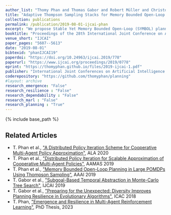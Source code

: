 ```yaml
---
author_list: "Thomy Phan and Thomas Gabor and Robert Müller and Christoph Roch and Claudia Linnhoff-Popien"
title: "Adaptive Thompson Sampling Stacks for Memory Bounded Open-Loop Planning"
collection: publications
permalink: /publication/2019-08-01-ijcai-phan
excerpt: "We propose Stable Yet Memory Bounded Open-Loop (SYMBOL) planning, a general memory bounded approach to partially observable open-loop planning. SYMBOL maintains an adaptive stack of Thompson Sampling bandits, whose size is bounded by the planning horizon and can be automatically adapted according to the underlying domain without any prior domain knowledge beyond a generative model. We empirically test SYMBOL in four large POMDP benchmark problems to demonstrate its effectiveness and robustness w.r.t. the choice of hyperparameters and evaluate its adaptive memory consumption. We also compare its performance with other open-loop planning algorithms and POMCP."
booktitle: "Proceedings of the 28th International Joint Conference on Artificial Intelligence"
venue_short: "IJCAI"
paper_pages: "5607--5613"
date: "2019-08-01"
bibtexid: "phanIJCAI19"
paperdoi: "https://doi.org/10.24963/ijcai.2019/778"
paperurl: "https://www.ijcai.org/proceedings/2019/0778"
eprint: "https://thomyphan.github.io/files/2019-ijcai-1.pdf"
publisher: "International Joint Conferences on Artificial Intelligence Organization"
coderepository: "https://github.com/thomyphan/planning"
#layout: archive
research_emergence: "False"
research_resilience : "False"
research_dependability : "False"
research_marl : "False"
research_planning : "True"
---
```


{% include base_path %}

## Related Articles
- T. Phan et al., ["A Distributed Policy Iteration Scheme for Cooperative Multi-Agent Policy Approximation"](https://thomyphan.github.io/publication/2020-05-01-ala-phan), ALA 2020
- T. Phan et al., ["Distributed Policy Iteration for Scalable Approximation of Cooperative Multi-Agent Policies"](https://thomyphan.github.io/publication/2019-05-01-aamas-phan), AAMAS 2019
- T. Phan et al., ["Memory Bounded Open-Loop Planning in Large POMDPs Using Thompson Sampling"](https://thomyphan.github.io/publication/2019-02-01-aaai-phan), AAAI 2019
- T. Gabor et al., ["Subgoal-Based Temporal Abstraction in Monte-Carlo Tree Search"](https://thomyphan.github.io/publication/2019-08-01-ijcai-gabor), IJCAI 2019
- T. Gabor et al., ["Preparing for the Unexpected: Diversity Improves Planning Resilience in Evolutionary Algorithms"](https://thomyphan.github.io/publication/2018-09-01-icac-gabor), ICAC 2018
- T. Phan, ["Emergence and Resilience in Multi-Agent Reinforcement Learning"](https://thomyphan.github.io/publication/2023-06-26-phd-thesis-phan), PhD Thesis, 2023